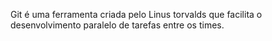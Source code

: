 Git é uma ferramenta criada pelo Linus torvalds que facilita o desenvolvimento paralelo de tarefas entre os times.